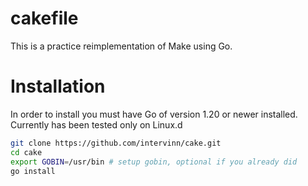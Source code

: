 # cakefile
This is a practice reimplementation of Make using Go.
# Installation
In order to install you must have Go of version 1.20 or newer installed. Currently has been tested only on Linux.d
```bash
git clone https://github.com/intervinn/cake.git
cd cake
export GOBIN=/usr/bin # setup gobin, optional if you already did
go install 
```